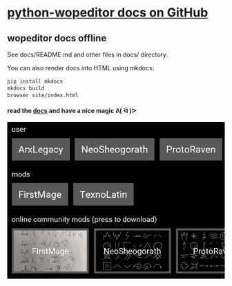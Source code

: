 # [python-wopeditor docs on GitHub][docs]

## wopeditor docs offline

See docs/README.md and other files in docs/ directory.

You can also render docs into HTML using mkdocs:

    pip install mkdocs
    mkdocs build
    browser site/index.html

#### read the [docs] and have a nice magic ᕕ( ᐛ )ᕗ

![Words of Power Editor screenshot](docs/img/words_of_power_teaser.png)


[docs]: https://github.com/texnoforge/python-wopeditor/tree/master/docs
